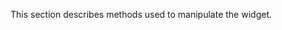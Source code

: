 
<!--shortDescription-->
This section describes methods used to manipulate the widget.
<!--/shortDescription-->

<!--fullDescription-->

<!--/fullDescription-->